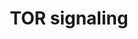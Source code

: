 ---
annotations:
- id: PW:0000180
  parent: regulatory pathway
  type: Pathway Ontology
  value: mTOR signaling pathway
authors:
- Pieter Giesbertz
- Khanspers
- AlexanderPico
- Webber51
- MaintBot
- Ddigles
- RaatsS
- Egonw
description: ''
last-edited: 2021-05-27
organisms:
- Caenorhabditis elegans
redirect_from:
- /index.php/Pathway:WP1489
- /instance/WP1489
- /instance/WP1489_rr122868
revision: r122868
schema-jsonld:
- '@context': https://schema.org/
  '@id': https://wikipathways.github.io/pathways/WP1489.html
  '@type': Dataset
  creator:
    '@type': Organization
    name: WikiPathways
  description: ''
  keywords:
  - C10H11.8
  - aak-2
  - akt-1
  - akt-2
  - daf-15
  - hif-1
  - let-363
  - par-4
  - rheb-1
  - rict-1
  - rps-6
  - rsks-1
  - sgk-1
  - sinh-1
  - unc-51
  license: CC0
  name: TOR signaling
seo: CreativeWork
title: TOR signaling
wpid: WP1489
---